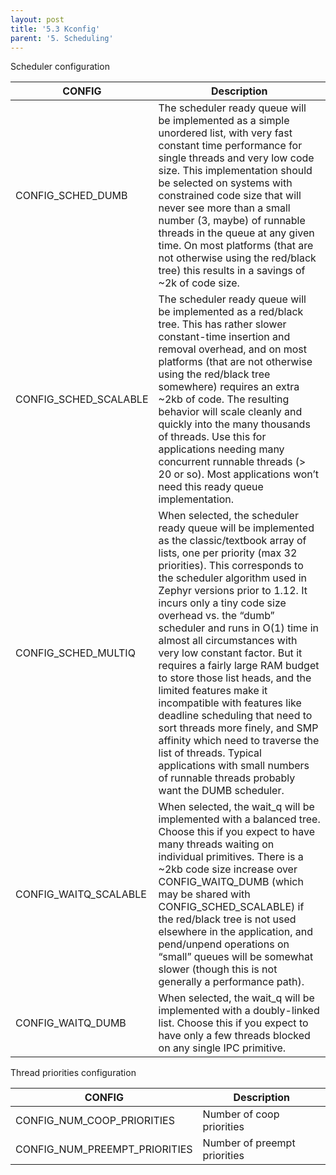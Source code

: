 ```yaml
---
layout: post
title: '5.3 Kconfig'
parent: '5. Scheduling'
---
```


Scheduler configuration

| CONFIG                | Description                                                                                                                                                                                                                                                                                                                                                                                                                                                                                                                                                                                                                                                                                                                                  |
| --------------------- | -------------------------------------------------------------------------------------------------------------------------------------------------------------------------------------------------------------------------------------------------------------------------------------------------------------------------------------------------------------------------------------------------------------------------------------------------------------------------------------------------------------------------------------------------------------------------------------------------------------------------------------------------------------------------------------------------------------------------------------------- |
| CONFIG_SCHED_DUMB     | The scheduler ready queue will be implemented as a simple unordered list, with very fast constant time performance for single threads and very low code size. This implementation should be selected on systems with constrained code size that will never see more than a small number (3, maybe) of runnable threads in the queue at any given time. On most platforms (that are not otherwise using the red/black tree) this results in a savings of ~2k of code size.                                                                                                                                                                                                                                                                    |
| CONFIG_SCHED_SCALABLE | The scheduler ready queue will be implemented as a red/black tree. This has rather slower constant-time insertion and removal overhead, and on most platforms (that are not otherwise using the red/black tree somewhere) requires an extra ~2kb of code. The resulting behavior will scale cleanly and quickly into the many thousands of threads. Use this for applications needing many concurrent runnable threads (> 20 or so). Most applications won’t need this ready queue implementation.                                                                                                                                                                                                                                           |
| CONFIG_SCHED_MULTIQ   | When selected, the scheduler ready queue will be implemented as the classic/textbook array of lists, one per priority (max 32 priorities). This corresponds to the scheduler algorithm used in Zephyr versions prior to 1.12. It incurs only a tiny code size overhead vs. the “dumb” scheduler and runs in O(1) time in almost all circumstances with very low constant factor. But it requires a fairly large RAM budget to store those list heads, and the limited features make it incompatible with features like deadline scheduling that need to sort threads more finely, and SMP affinity which need to traverse the list of threads. Typical applications with small numbers of runnable threads probably want the DUMB scheduler. |
| CONFIG_WAITQ_SCALABLE | When selected, the wait_q will be implemented with a balanced tree. Choose this if you expect to have many threads waiting on individual primitives. There is a ~2kb code size increase over CONFIG_WAITQ_DUMB (which may be shared with CONFIG_SCHED_SCALABLE) if the red/black tree is not used elsewhere in the application, and pend/unpend operations on “small” queues will be somewhat slower (though this is not generally a performance path).                                                                                                                                                                                                                                                                                      |
| CONFIG_WAITQ_DUMB     | When selected, the wait_q will be implemented with a doubly-linked list. Choose this if you expect to have only a few threads blocked on any single IPC primitive.                                                                                                                                                                                                                                                                                                                                                                                                                                                                                                                                                                           |

Thread priorities configuration

| CONFIG                        | Description                  |
| ----------------------------- | ---------------------------- |
| CONFIG_NUM_COOP_PRIORITIES    | Number of coop priorities    |
| CONFIG_NUM_PREEMPT_PRIORITIES | Number of preempt priorities |
